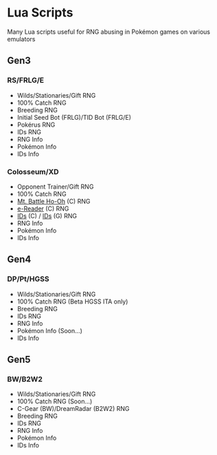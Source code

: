 # Lua Scripts
Many Lua scripts useful for RNG abusing in Pokémon games on various emulators

## Gen3
### RS/FRLG/E
- Wilds/Stationaries/Gift RNG
- 100% Catch RNG
- Breeding RNG
- Initial Seed Bot (FRLG)/TID Bot (FRLG/E)
- Pokérus RNG
- IDs RNG
- RNG Info
- Pokémon Info
- IDs Info
### Colosseum/XD
- Opponent Trainer/Gift RNG
- 100% Catch RNG
- [Mt. Battle Ho-Oh](https://devonstudios.it/2021/05/22/colosseum-mt-battle-ho-oh/) (C) RNG
- [e-Reader](https://devonstudios.it/2021/04/29/colosseum-e-reader-shadows/) (C) RNG
- [IDs](https://devonstudios.it/2021/03/17/colosseum-ids/) (C) / [IDs](https://devonstudios.it/2021/05/30/xd-ids/) (G) RNG
- RNG Info
- Pokémon Info
- IDs Info

## Gen4
### DP/Pt/HGSS
- Wilds/Stationaries/Gift RNG
- 100% Catch RNG (Beta HGSS ITA only)
- Breeding RNG
- IDs RNG
- RNG Info
- Pokémon Info (Soon...)
- IDs Info

## Gen5
### BW/B2W2
- Wilds/Stationaries/Gift RNG
- 100% Catch RNG (Soon...)
- C-Gear (BW)/DreamRadar (B2W2) RNG
- Breeding RNG
- IDs RNG
- RNG Info
- Pokémon Info
- IDs Info
